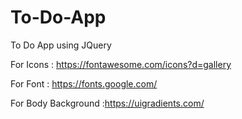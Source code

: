 # To-Do-App
To Do App using  JQuery

For Icons : https://fontawesome.com/icons?d=gallery

For Font  : https://fonts.google.com/

For Body Background :https://uigradients.com/
